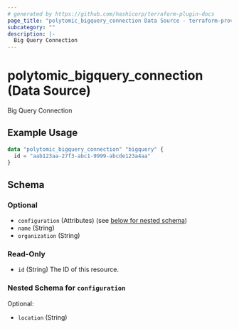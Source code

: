 ```yaml
---
# generated by https://github.com/hashicorp/terraform-plugin-docs
page_title: "polytomic_bigquery_connection Data Source - terraform-provider-polytomic"
subcategory: ""
description: |-
  Big Query Connection
---
```


# polytomic_bigquery_connection (Data Source)

Big Query Connection

## Example Usage

```terraform
data "polytomic_bigquery_connection" "bigquery" {
  id = "aab123aa-27f3-abc1-9999-abcde123a4aa"
}
```

<!-- schema generated by tfplugindocs -->
## Schema

### Optional

- `configuration` (Attributes) (see [below for nested schema](#nestedatt--configuration))
- `name` (String)
- `organization` (String)

### Read-Only

- `id` (String) The ID of this resource.

<a id="nestedatt--configuration"></a>
### Nested Schema for `configuration`

Optional:

- `location` (String)


